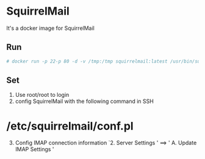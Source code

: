 # SquirrelMail

It's a docker image for SquirrelMail

## Run

```sh
# docker run -p 22-p 80 -d -v /tmp:/tmp squirrelmail:latest /usr/bin/supervisord
```

## Set

1. Use root/root to login
2. config SquirrelMail with the following command in SSH
  # /etc/squirrelmail/conf.pl
3. Config IMAP connection information
  `2. Server Settings ' ==&gt; ' A. Update IMAP Settings '

